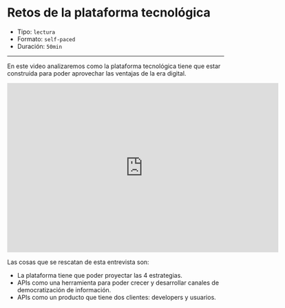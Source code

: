 # Retos de la plataforma tecnológica

* Tipo: `lectura`
* Formato: `self-paced`
* Duración: `50min`

***

En este video analizaremos como la plataforma tecnológica tiene que estar 
construida para poder aprovechar las ventajas de la era digital.

<iframe width="630" height="394" src="https://www.useloom.com/embed/fed77cfb19974c74a0b1984c2fd72004" frameborder="0" webkitallowfullscreen mozallowfullscreen allowfullscreen></iframe>

Las cosas que se rescatan de esta entrevista son:

* La plataforma tiene que poder proyectar las 4 estrategias.
* APIs como una herramienta para poder crecer y desarrollar 
	canales de democratización de información.
* APIs como un producto que tiene dos clientes: developers 
	y usuarios.
